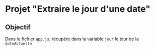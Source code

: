 # Projet "Extraire le jour d'une date"

## Objectif
Dans le fichier `app.js`, récupère dans la variable `jour` le jour de la `dateActuelle`
